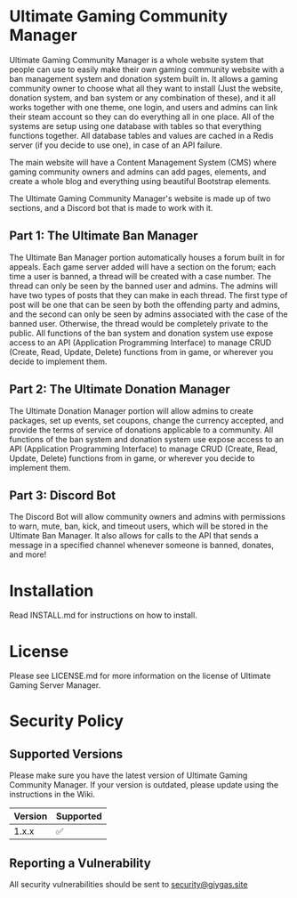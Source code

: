 # Ultimate Gaming Community Manager

Ultimate Gaming Community Manager is a whole website system that people can use to easily make their own gaming community website with a ban management system and donation system built in. It allows a gaming community owner to choose what all they want to install (Just the website, donation system, and ban system or any combination of these), and it all works together with one theme, one login, and users and admins can link their steam account so they can do everything all in one place. All of the systems are setup using one database with tables so that everything functions together. All database tables and values are cached in a Redis server (if you decide to use one), in case of an API failure.

The main website will have a Content Management System (CMS) where gaming community owners and admins can add pages, elements, and create a whole blog and everything using beautiful Bootstrap elements.

The Ultimate Gaming Community Manager's website is made up of two sections, and a Discord bot that is made to work with it.

## Part 1: The Ultimate Ban Manager

The Ultimate Ban Manager portion automatically houses a forum built in for appeals. Each game server added will have a section on the forum; each time a user is banned, a thread will be created with a case number. The thread can only be seen by the banned user and admins. The admins will have two types of posts that they can make in each thread. The first type of post will be one that can be seen by both the offending party and admins, and the second can only be seen by admins associated with the case of the banned user. Otherwise, the thread would be completely private to the public. All functions of the ban system and donation system use expose access to an API (Application Programming Interface) to manage CRUD (Create, Read, Update, Delete) functions from in game, or wherever you decide to implement them.

## Part 2: The Ultimate Donation Manager
The Ultimate Donation Manager portion will allow admins to create packages, set up events, set coupons, change the currency accepted, and provide the terms of service of donations applicable to a community. All functions of the ban system and donation system use expose access to an API (Application Programming Interface) to manage CRUD (Create, Read, Update, Delete) functions from in game, or wherever you decide to implement them.

## Part 3: Discord Bot
The Discord Bot will allow community owners and admins with permissions to warn, mute, ban, kick, and timeout users, which will be stored in the Ultimate Ban Manager. It also allows for calls to the API that sends a message in a specified channel whenever someone is banned, donates, and more!

# Installation

Read INSTALL.md for instructions on how to install.

# License

Please see LICENSE.md for more information on the license of Ultimate Gaming Server Manager.

# Security Policy

## Supported Versions

Please make sure you have the latest version of Ultimate Gaming Community Manager. If your version is outdated, please update using the instructions in the Wiki.

| Version | Supported          |
| ------- | ------------------ |
| 1.x.x   | :white_check_mark: |

## Reporting a Vulnerability

All security vulnerabilities should be sent to security@giygas.site
